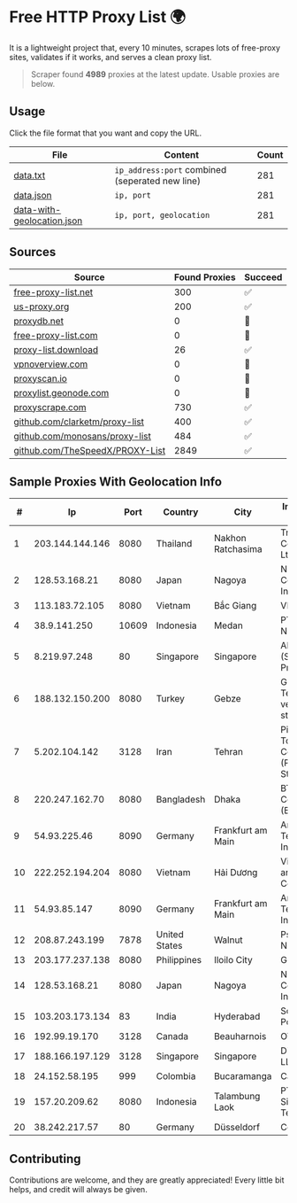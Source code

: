 
# Free HTTP Proxy List 🌍

It is a lightweight project that, every 10 minutes, scrapes lots of free-proxy sites, validates if it works, and serves a clean proxy list.


> Scraper found **4989** proxies at the latest update. Usable proxies are below.

## Usage

Click the file format that you want and copy the URL.


|File|Content|Count|
|----|-------|-----|
|[data.txt](https://raw.githubusercontent.com/themiralay/Proxy-List-World/master/data.txt)|`ip_address:port` combined (seperated new line)|281|
|[data.json](https://raw.githubusercontent.com/themiralay/Proxy-List-World/master/data.json)|`ip, port`|281|
|[data-with-geolocation.json](https://raw.githubusercontent.com/themiralay/Proxy-List-World/master/data-with-geolocation.json)|`ip, port, geolocation`|281|

## Sources

|Source|Found Proxies|Succeed|
|------|-------------|-------|
|[free-proxy-list.net](https://free-proxy-list.net)|300|✅|
|[us-proxy.org](https://www.us-proxy.org)|200|✅|
|[proxydb.net](http://proxydb.net)|0|🚫|
|[free-proxy-list.com](https://free-proxy-list.com/?page=&port=&type%5B%5D=http&type%5B%5D=https&up_time=0&search=Search)|0|🚫|
|[proxy-list.download](https://www.proxy-list.download/HTTP)|26|✅|
|[vpnoverview.com](https://vpnoverview.com/privacy/anonymous-browsing/free-proxy-servers)|0|🚫|
|[proxyscan.io](https://www.proxyscan.io)|0|🚫|
|[proxylist.geonode.com](https://proxylist.geonode.com/api/proxy-list?limit=300&page=1&sort_by=lastChecked&sort_type=desc&protocols=http,https)|0|🚫|
|[proxyscrape.com](https://api.proxyscrape.com/v2/?request=displayproxies&protocol=http&timeout=10000&country=all&ssl=all&anonymity=all)|730|✅|
|[github.com/clarketm/proxy-list](https://raw.githubusercontent.com/clarketm/proxy-list/master/proxy-list-raw.txt)|400|✅|
|[github.com/monosans/proxy-list](https://raw.githubusercontent.com/monosans/proxy-list/main/proxies/http.txt)|484|✅|
|[github.com/TheSpeedX/PROXY-List](https://raw.githubusercontent.com/TheSpeedX/PROXY-List/master/http.txt)|2849|✅|


## Sample Proxies With Geolocation Info

|#|Ip|Port|Country|City|Internet Service Provider|
|-|--|----|-------|----|-------------------------|
|1|203.144.144.146|8080|Thailand|Nakhon Ratchasima|True Internet Corporation CO. Ltd.|
|2|128.53.168.21|8080|Japan|Nagoya|NTT PC Communications, Inc.|
|3|113.183.72.105|8080|Vietnam|Bắc Giang|VNPT|
|4|38.9.141.250|10609|Indonesia|Medan|PT. Media Antar Nusa|
|5|8.219.97.248|80|Singapore|Singapore|Alibaba Cloud (Singapore) Private Limited|
|6|188.132.150.200|8080|Turkey|Gebze|Guneydogu Telekom int.bil. ve ilt. hiz. tic. ltd. sti.|
|7|5.202.104.142|3128|Iran|Tehran|Pishgaman Toseeh Ertebatat Company (Private Joint Stock)|
|8|220.247.162.70|8080|Bangladesh|Dhaka|BTS Communications (BD) Ltd|
|9|54.93.225.46|8090|Germany|Frankfurt am Main|Amazon Technologies Inc.|
|10|222.252.194.204|8080|Vietnam|Hải Dương|VietNam Post and Telecom Corporation|
|11|54.93.85.147|8090|Germany|Frankfurt am Main|Amazon Technologies Inc.|
|12|208.87.243.199|7878|United States|Walnut|Psychz Networks|
|13|203.177.237.138|8080|Philippines|Iloilo City|Globe Telecom|
|14|128.53.168.21|8080|Japan|Nagoya|NTT PC Communications, Inc.|
|15|103.203.173.134|83|India|Hyderabad|Softgaurd Powertronics|
|16|192.99.19.170|3128|Canada|Beauharnois|OVH SAS|
|17|188.166.197.129|3128|Singapore|Singapore|DigitalOcean, LLC|
|18|24.152.58.195|999|Colombia|Bucaramanga|Calltopbx S.A.S.|
|19|157.20.209.62|8080|Indonesia|Talambung Laok|PT Barokah Sistem Telematika|
|20|38.242.217.57|80|Germany|Düsseldorf|Contabo GmbH|



## Contributing

Contributions are welcome, and they are greatly appreciated! Every
little bit helps, and credit will always be given.

